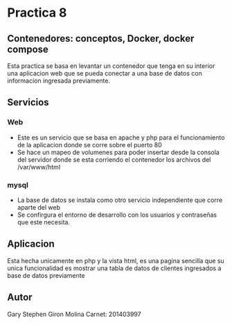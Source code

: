 # Practica 8
## Contenedores: conceptos, Docker, docker compose
Esta practica se basa en levantar un contenedor que tenga en su interior una aplicacion web que se pueda conectar a una base de datos con informacion ingresada previamente.

## Servicios

### Web
- Este es un servicio que se basa en apache y php para el funcionamiento de la aplicacion donde se corre sobre el puerto 80
- Se hace un mapeo de volumenes para poder insertar desde la consola del servidor donde se esta corriendo el contenedor los archivos del /var/www/html

### mysql
- La base de datos se instala como otro servicio independiente que corre aparte del web
- Se confirgura el entorno de desarrollo con los usuarios y contraseñas que este necesita.

## Aplicacion
Esta hecha unicamente en php y la vista html, es una pagina sencilla que su unica funcionalidad es mostrar una tabla de datos de clientes ingresados a base de datos previamente

## Autor
Gary Stephen Giron Molina
Carnet: 201403997
